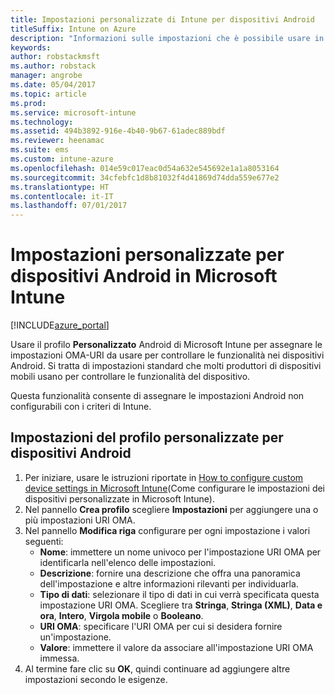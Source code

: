 ```yaml
---
title: Impostazioni personalizzate di Intune per dispositivi Android
titleSuffix: Intune on Azure
description: "Informazioni sulle impostazioni che è possibile usare in un profilo personalizzato Android.\""
keywords: 
author: robstackmsft
ms.author: robstack
manager: angrobe
ms.date: 05/04/2017
ms.topic: article
ms.prod: 
ms.service: microsoft-intune
ms.technology: 
ms.assetid: 494b3892-916e-4b40-9b67-61adec889bdf
ms.reviewer: heenamac
ms.suite: ems
ms.custom: intune-azure
ms.openlocfilehash: 014e59c017eac0d54a632e545692e1a1a8053164
ms.sourcegitcommit: 34cfebfc1d8b81032f4d41869d74dda559e677e2
ms.translationtype: HT
ms.contentlocale: it-IT
ms.lasthandoff: 07/01/2017
---
```

# <a name="custom-settings-for-android-devices-in-microsoft-intune"></a>Impostazioni personalizzate per dispositivi Android in Microsoft Intune

[!INCLUDE[azure_portal](./includes/azure_portal.md)]

Usare il profilo **Personalizzato** Android di Microsoft Intune per assegnare le impostazioni OMA-URI da usare per controllare le funzionalità nei dispositivi Android. Si tratta di impostazioni standard che molti produttori di dispositivi mobili usano per controllare le funzionalità del dispositivo.

Questa funzionalità consente di assegnare le impostazioni Android non configurabili con i criteri di Intune.

## <a name="custom-profile-settings-for-android-devices"></a>Impostazioni del profilo personalizzate per dispositivi Android

1. Per iniziare, usare le istruzioni riportate in [How to configure custom device settings in Microsoft Intune](custom-settings-configure.md)(Come configurare le impostazioni dei dispositivi personalizzate in Microsoft Intune).
2. Nel pannello **Crea profilo** scegliere **Impostazioni** per aggiungere una o più impostazioni URI OMA.
3. Nel pannello **Modifica riga** configurare per ogni impostazione i valori seguenti:
    - **Nome**: immettere un nome univoco per l'impostazione URI OMA per identificarla nell'elenco delle impostazioni.
    - **Descrizione**: fornire una descrizione che offra una panoramica dell'impostazione e altre informazioni rilevanti per individuarla.
    - **Tipo di dati**: selezionare il tipo di dati in cui verrà specificata questa impostazione URI OMA. Scegliere tra **Stringa**, **Stringa (XML)**, **Data e ora**, **Intero**, **Virgola mobile** o **Booleano**.
    - **URI OMA**: specificare l'URI OMA per cui si desidera fornire un'impostazione.
    - **Valore**: immettere il valore da associare all'impostazione URI OMA immessa.
4. Al termine fare clic su **OK**, quindi continuare ad aggiungere altre impostazioni secondo le esigenze.
